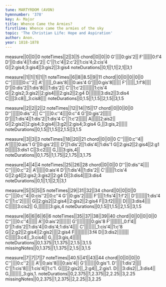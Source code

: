 ```yaml
---
tune: MARTYRDOM (AVON)
hymnnumber: '378'
key: A♭ Major
title: Whence Came the Armies?
firstline: Whence came the armies of the sky
topic: 'The Christian Life: Hope and Aspiration'
author: Anon.
year: 1818-1878
---
```

measure||0||0||0
noteTimes||2||3||5
chord||0||0||0
G'||||0:gis'2||
F'||||||0:f'4
D'||0:dis'4||1:dis'2||
C'||1:c'4||2:c'2||1:cis'4;2:cis'4
G||2:gis4;3:gis4||3:gis2||3:gis4
noteDurations||0,1||1,1||2,1||3,1

measure||1||1||1||1||1
noteTimes||6||8||8.5||9||11
chord||0||0||0||0||0
C''||||||||0:c''2||
A'||||||_0:ais'8||||0:ais'4
G'||||0:gis'8||||||
F'||||||_1:f'8||||
D'||0:dis'2||1:dis'8||||1:dis'2||
C'||1:c'2||||||||1:cis'4
G||2:gis2;3:gis2||2:gis4||||2:gis2||2:g4
D||||||||3:dis2||3:dis4
C||||3:c8||_3:cis8||||
noteDurations||0,1.5||1,1.5||2,1.5||3,1.5

measure||2||2||2||2
noteTimes||12||14||15||17
chord||0||0||0||0
D''||||||0:dis''2||
C''||||0:c''4||||0:c''4
G'||0:gis'2||||||
D'||||1:dis'4||1:dis'2||1:dis'4
C'||1:c'2||||||
A||||||2:ais2||
G||2:gis2||2:gis4;3:gis4||3:g2||2:gis4;3:gis4
G,||3:gis,2||||||
noteDurations||0,1.5||1,1.5||2,1.5||3,1.5

measure||3||3||3
noteTimes||18||20||21
chord||0||0||0
C''||||0:c''4||
A'||||||0:ais'1
G'||0:gis'2||||
D'||1:dis'2||1:dis'4||1:dis'1
G||2:gis2||2:gis4||2:g1
D||||||3:dis1
C||3:c2||||
G,||||3:gis,4||
noteDurations||0,1.75||1,1.75||2,1.75||3,1.75

measure||4||4||4
noteTimes||25||26||28
chord||0||0||0
D''||0:dis''4||||
C''||||0:c''2||
A'||||||0:ais'4
D'||1:dis'4||1:dis'2||
C'||||||1:cis'4
G||2:g4||2:gis2;3:gis2||2:g4
D||3:dis4||||3:dis4
noteDurations||0,1||1,1||2,1||3,1

measure||5||5||5||5
noteTimes||29||31||32||34
chord||0||0||0||0
C''||||0:c''4||0:cis''2||0:c''4
G'||0:gis'2||||||
F'||||1:fis'4||1:f'2||
D'||||||||1:dis'4
C'||1:c'2||||||
G||2:gis2||2:gis4||2:gis2||2:gis4
F||3:f2||||||
D||||3:dis4||||
C||||||3:cis2||
G,||||||||3:gis,4
noteDurations||0,1.5||1,1.5||2,1.5||3,1.5

measure||6||6||6||6||6
noteTimes||35||37||38||39||40
chord||0||0||0||0||0
C''||||0:c''4||||||
A'||0:ais'2||||||||
G'||||||||||0:gis'8
F'||||||||_0:f'4||
D'||1:dis'2||1:dis'4||0:dis'4;1:dis'4||||
C'||||||||_1:cis'4||1:c'8
G||2:g2||2:gis4||2:gis2||||2:gis4
F||||||||||3:f4
D||3:dis2||||||||
C||||||3:c4||_3:cis4||
G,||||3:gis,4||||||
noteDurations||0,1.375||1,1.375||2,1.5||3,1.5
missingNotes||0,1.375||1,1.375||2,1.5||3,1.5

measure||7||7||7||7
noteTimes||40.5||41||43||44
chord||0||0||0||0
C''||||0:c''2||||
A'||0:ais'8||||0:ais'4||
G'||||||||0:gis'1.
D'||||1:dis'2||||
C'||1:cis'8||||1:cis'4||1:c'1.
G||||2:gis2||_2:g4||_2:gis1.
D||||3:dis2||_3:dis4||
G,||||||||_3:gis,1.
noteDurations||0,2.375||1,2.375||2,2.25||3,2.25
missingNotes||0,2.375||1,2.375||2,2.25||3,2.25

